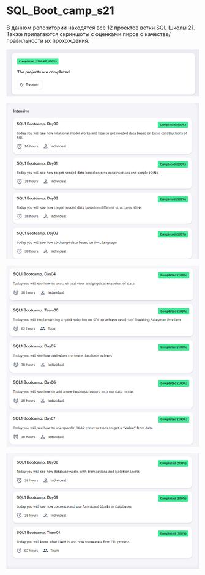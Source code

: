 # SQL_Boot_camp_s21

В данном репозитории находятся все 12 проектов ветки SQL Школы 21. Также прилагаются скриншоты с оценками пиров о качестве/правильности их прохождения.

![T00_01](img/img1.png)

![T00_01](img/img2.png)

![T00_01](img/img3.png)

![T00_01](img/img4.png)

